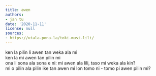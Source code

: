```yaml
---
title: awen
authors:
- jan tu
date: '2020-11-11'
license: null
sources:
- https://utala.pona.la/toki-musi-lili/
---
```


ken la pilin li awen tan weka ala mi  
ken la mi awen tan pilin mi  
ona li sona ala sona e ni: mi awen ala lili, taso mi weka ala kin?  
mi o pilin ala pilin ike tan awen mi lon tomo ni - tomo pi awen pilin mi?